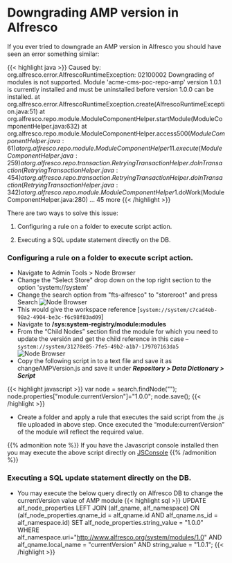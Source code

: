 # Downgrading AMP version in Alfresco



If you ever tried to downgrade an AMP version in Alfresco you should have seen an error something similar:

{{< highlight java >}}
Caused by: org.alfresco.error.AlfrescoRuntimeException: 02100002
  Downgrading of modules is not supported.
        Module 'acme-cms-poc-repo-amp' version 1.0.1 is currently installed and must be uninstalled before version 1.0.0 can be installed.
        at org.alfresco.error.AlfrescoRuntimeException.create(AlfrescoRuntimeException.java:51)
        at org.alfresco.repo.module.ModuleComponentHelper.startModule(ModuleComponentHelper.java:632)
        at org.alfresco.repo.module.ModuleComponentHelper.access$500(ModuleComponentHelper.java:61)
        at org.alfresco.repo.module.ModuleComponentHelper$1$1.execute(ModuleComponentHelper.java:259)
        at org.alfresco.repo.transaction.RetryingTransactionHelper.doInTransaction(RetryingTransactionHelper.java:454)
        at org.alfresco.repo.transaction.RetryingTransactionHelper.doInTransaction(RetryingTransactionHelper.java:342)
        at org.alfresco.repo.module.ModuleComponentHelper$1.doWork(ModuleComponentHelper.java:280)
        ... 45 more
{{< /highlight >}}


There are two ways to solve this issue:

1. Configuring a rule on a folder to execute script action.

2. Executing a SQL update statement directly on the DB.


### Configuring a rule on a folder to execute script action.

* Navigate to Admin Tools > Node Browser
* Change the "Select Store" drop down on the top right section to the option 'system://system'
* Change the search option from "fts-alfresco" to "storeroot" and press Search
    ![Node Browser](/images/img7.png)
* This would give the workspace reference 
    [`system://system/c7cad4eb-98a2-4904-be3c-f6c98f83ad09`]
* Navigate to **/sys:system-registry/module:modules**
* From the “Child Nodes” section find the module for which you need to update the versión and get the child reference in this case – 
     `system://system/31278e85-7fe5-49b2-a1b7-179707163da5`
     ![Node Browser](/images/img8.png)
* Copy the following script in to a text file and save it as changeAMPVersion.js and save it under ***Repository > Data Dictionary > Script***

{{< highlight javascript >}}
var node = search.findNode("<nodeRef >");
node.properties["module:currentVersion"]="1.0.0";
node.save();
{{< /highlight >}}

* Create a folder and apply a rule that executes the said script from the .js file uploaded in above step. Once executed the “module:currentVersion” of the module will reflect the required value.

{{% admonition note %}}
If you have the Javascript console installed then you may execute the above script directly on [JSConsole](https://github.com/share-extras/js-console)
{{% /admonition %}}

### Executing a SQL update statement directly on the DB.

* You may execute the below query directly on Alfresco DB to change the currentVersion value of AMP module
{{< highlight sql >}}
UPDATE alf_node_properties
LEFT JOIN (alf_qname, alf_namespace) ON (alf_node_properties.qname_id = alf_qname.id AND alf_qname.ns_id = alf_namespace.id)
SET alf_node_properties.string_value = "1.0.0"
WHERE alf_namespace.uri="http://www.alfresco.org/system/modules/1.0" AND alf_qname.local_name = "currentVersion" AND string_value = "1.0.1";
{{< /highlight >}}